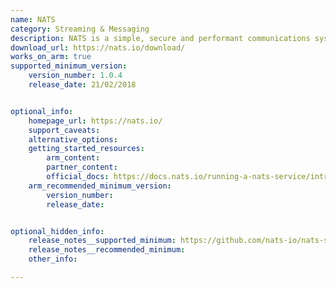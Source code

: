 ```yaml
---
name: NATS
category: Streaming & Messaging
description: NATS is a simple, secure and performant communications system for digital systems, services and devices.
download_url: https://nats.io/download/
works_on_arm: true
supported_minimum_version:
    version_number: 1.0.4
    release_date: 21/02/2018


optional_info:
    homepage_url: https://nats.io/
    support_caveats:
    alternative_options:
    getting_started_resources:
        arm_content:
        partner_content:
        official_docs: https://docs.nats.io/running-a-nats-service/introduction/installation
    arm_recommended_minimum_version:
        version_number:
        release_date:


optional_hidden_info:
    release_notes__supported_minimum: https://github.com/nats-io/nats-server/releases/tag/v1.0.4
    release_notes__recommended_minimum:
    other_info:

---
```

